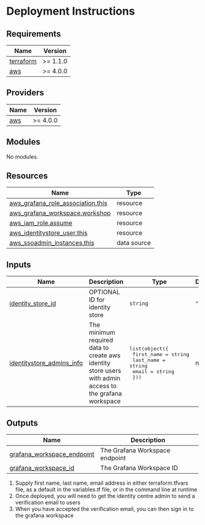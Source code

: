 # Deployment Instructions
<!-- BEGINNING OF PRE-COMMIT-TERRAFORM DOCS HOOK -->
## Requirements

| Name | Version |
|------|---------|
| <a name="requirement_terraform"></a> [terraform](#requirement\_terraform) | >= 1.1.0 |
| <a name="requirement_aws"></a> [aws](#requirement\_aws) | >= 4.0.0 |

## Providers

| Name | Version |
|------|---------|
| <a name="provider_aws"></a> [aws](#provider\_aws) | >= 4.0.0 |

## Modules

No modules.

## Resources

| Name | Type |
|------|------|
| [aws_grafana_role_association.this](https://registry.terraform.io/providers/hashicorp/aws/latest/docs/resources/grafana_role_association) | resource |
| [aws_grafana_workspace.workshop](https://registry.terraform.io/providers/hashicorp/aws/latest/docs/resources/grafana_workspace) | resource |
| [aws_iam_role.assume](https://registry.terraform.io/providers/hashicorp/aws/latest/docs/resources/iam_role) | resource |
| [aws_identitystore_user.this](https://registry.terraform.io/providers/hashicorp/aws/latest/docs/resources/identitystore_user) | resource |
| [aws_ssoadmin_instances.this](https://registry.terraform.io/providers/hashicorp/aws/latest/docs/data-sources/ssoadmin_instances) | data source |

## Inputs

| Name | Description | Type | Default | Required |
|------|-------------|------|---------|:--------:|
| <a name="input_identity_store_id"></a> [identity\_store\_id](#input\_identity\_store\_id) | OPTIONAL ID for identity store | `string` | `""` | no |
| <a name="input_identitystore_admins_info"></a> [identitystore\_admins\_info](#input\_identitystore\_admins\_info) | The minimum required data to create aws identity store users with admin access to the grafana workspace | <pre>list(object({<br>    first_name = string<br>    last_name  = string<br>    email      = string<br>  }))</pre> | n/a | yes |

## Outputs

| Name | Description |
|------|-------------|
| <a name="output_grafana_workspace_endpoint"></a> [grafana\_workspace\_endpoint](#output\_grafana\_workspace\_endpoint) | The Grafana Workspace endpoint |
| <a name="output_grafana_workspace_id"></a> [grafana\_workspace\_id](#output\_grafana\_workspace\_id) | The Grafana Workspace ID |
<!-- END OF PRE-COMMIT-TERRAFORM DOCS HOOK -->

1. Supply first name, last name, email address in either terraform.tfvars file, as a default in the variables.tf file, or in the command line at runtime
2. Once deployed, you will need to get the identity centre admin to send a verification email to users
3. When you have accepted the verification email, you can then sign in to the grafana workspace
